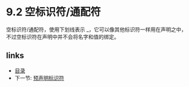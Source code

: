 # 9.2 空标识符/通配符

空标识符/通配符，使用下划线表示 _，它可以像其他标识符一样用在声明之中，不过空标识符在声明中并不会将名字和值的绑定。

## links
  * [目录](<preface.md>)
  * 下一节: [预声明标识符](<09.3.md>)